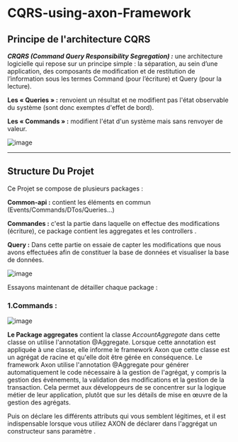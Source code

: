# CQRS-using-axon-Framework
## Principe de l'architecture CQRS 

***CRQRS (Command Query Responsibility Segregation) :*** 
une architecture logicielle qui repose sur un principe simple : la séparation, au sein d’une application, des composants de modification et de restitution de l’information sous les termes Command (pour l’écriture) et Query (pour la lecture).

**Les « Queries » :** renvoient un résultat et ne modifient pas l'état observable du système (sont donc exemptes d'effet de bord).

**Les « Commands » :** modifient l'état d'un système mais sans renvoyer de valeur.

![image](https://user-images.githubusercontent.com/85801662/219696629-475591f3-dfc2-4651-84ac-a9c5d0f3f5f5.png)

***
## Structure Du Projet 
Ce Projet se compose de plusieurs packages :

**Common-api :** contient les éléments en commun (Events/Commands/DTos/Queries...)

**Commandes :** c'est la partie dans laquelle on effectue des modifications (écriture), ce package contient les aggregates et les controllers .

**Query :** Dans cette partie on essaie de capter les modifications que nous avons effectuées afin de constituer la base de données et visualiser la base de données.

![image](https://user-images.githubusercontent.com/85801662/219712238-f145cdbe-e54d-475c-851c-cf9e7eccc8e0.png)

Essayons maintenant de détailler chaque package :

### 1.Commands :
![image](https://user-images.githubusercontent.com/85801662/219717835-7d283d48-41de-4a24-aff9-07aa098a1dd6.png)

**Le Package aggregates** contient la classe *AccountAggregate* dans cette classe on utilise l'annotation @Aggregate. Lorsque cette annotation est appliquée à une classe, elle informe le framework Axon que cette classe est un agrégat de racine et qu'elle doit être gérée en conséquence. Le framework Axon utilise l'annotation @Aggregate pour générer automatiquement le code nécessaire à la gestion de l'agrégat, y compris la gestion des événements, la validation des modifications et la gestion de la transaction. Cela permet aux développeurs de se concentrer sur la logique métier de leur application, plutôt que sur les détails de mise en œuvre de la gestion des agrégats.

Puis on déclare les différents attributs qui vous semblent légitimes, et il est indispensable lorsque vous utiliez AXON de déclarer dans l'aggrégat un constructeur sans paramètre .

